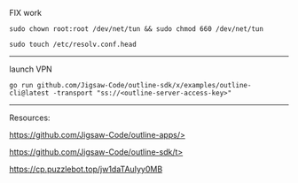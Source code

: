 FIX work

```
sudo chown root:root /dev/net/tun && sudo chmod 660 /dev/net/tun
```

```
sudo touch /etc/resolv.conf.head
```
---

launch VPN
```
go run github.com/Jigsaw-Code/outline-sdk/x/examples/outline-cli@latest -transport "ss://<outline-server-access-key>"
```

---

Resources:

https://github.com/Jigsaw-Code/outline-apps/>

https://github.com/Jigsaw-Code/outline-sdk/t>

https://cp.puzzlebot.top/jw1daTAuIyy0MB
